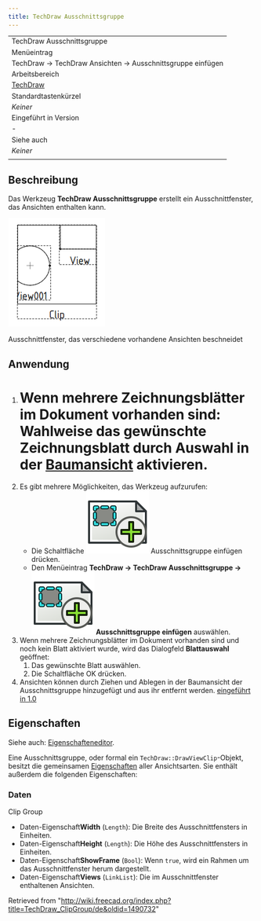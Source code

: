 ```yaml
---
title: TechDraw Ausschnittsgruppe
---
```


|                                                            |
| ---------------------------------------------------------- |
| TechDraw Ausschnittsgruppe                                 |
| Menüeintrag                                                |
| TechDraw → TechDraw Ansichten → Ausschnittsgruppe einfügen |
| Arbeitsbereich                                             |
| [TechDraw](/TechDraw_Workbench/de "TechDraw Workbench/de") |
| Standardtastenkürzel                                       |
| _Keiner_                                                   |
| Eingeführt in Version                                      |
| -                                                          |
| Siehe auch                                                 |
| _Keiner_                                                   |
|                                                            |

## Beschreibung

Das Werkzeug **TechDraw Ausschnittsgruppe** erstellt ein Ausschnittfenster, das Ansichten enthalten kann.

![](/src/assets/images/TechDraw_Clipview.png)

Ausschnittfenster, das verschiedene vorhandene Ansichten beschneidet

## Anwendung

1. # Wenn mehrere Zeichnungsblätter im Dokument vorhanden sind: Wahlweise das gewünschte Zeichnungsblatt durch Auswahl in der [Baumansicht](/Tree_view/de "Tree view/de") aktivieren.
2. Es gibt mehrere Möglichkeiten, das Werkzeug aufzurufen:
   - Die Schaltfläche ![](/src/assets/images/TechDraw_ClipGroup.svg) Ausschnittsgruppe einfügen drücken.
   - Den Menüeintrag **TechDraw → TechDraw Ausschnittsgruppe → ![](/src/assets/images/TechDraw_ClipGroup.svg) Ausschnittsgruppe einfügen** auswählen.
3. Wenn mehrere Zeichnungsblätter im Dokument vorhanden sind und noch kein Blatt aktiviert wurde, wird das Dialogfeld **Blattauswahl** geöffnet:
   1. Das gewünschte Blatt auswählen.
   2. Die Schaltfläche OK drücken.
4. Ansichten können durch Ziehen und Ablegen in der Baumansicht der Ausschnittsgruppe hinzugefügt und aus ihr entfernt werden. [eingeführt in 1.0](/Release_notes_1.0/de "Release notes 1.0/de")

## Eigenschaften

Siehe auch: [Eigenschafteneditor](/Property_editor/de "Property editor/de").

Eine Ausschnittsgruppe, oder formal ein `TechDraw::DrawViewClip`-Objekt, besitzt die gemeinsamen [Eigenschaften](/TechDraw_View/de#Eigenschaften_der_Bauteilansicht "TechDraw View/de") aller Ansichtsarten. Sie enthält außerdem die folgenden Eigenschaften:

### Daten

Clip Group

- Daten-Eigenschaft**Width** (`Length`): Die Breite des Ausschnittfensters in Einheiten.
- Daten-Eigenschaft**Height** (`Length`): Die Höhe des Ausschnittfensters in Einheiten.
- Daten-Eigenschaft**ShowFrame** (`Bool`): Wenn `true`, wird ein Rahmen um das Ausschnittfenster herum dargestellt.
- Daten-Eigenschaft**Views** (`LinkList`): Die im Ausschnittfenster enthaltenen Ansichten.

Retrieved from "<http://wiki.freecad.org/index.php?title=TechDraw_ClipGroup/de&oldid=1490732>"
